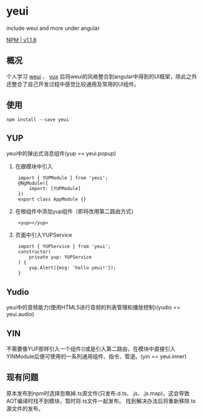 # yeui
include weui and more under angular

[NPM | v1.1.8](https://www.npmjs.com/package/yeui/)

## 概况
个人学习 [weui](https://github.com/Tencent/weui.js) 、 [vux](https://vux.li/#/) 后将weui的风格整合到angular中得到的UI框架，除此之外还整合了自己开发过程中感觉比较通用及常用的UI组件。
## 使用
    npm install --save yeui
## YUP
yeui中的弹出式消息组件(yup == yeui.popup)
1. 在跟模块中引入

        import { YUPModule } from 'yeui';
        @NgModule({
            import: [YUPModule]
        })
        export class AppModule {}
2. 在根组件中添加yup组件（即将改用第二路由方式）

        <yup></yup>

3. 页面中引入YUPService

        import { YUPService } from 'yeui';
        constructor(
            private yup: YUPService
        ) {
            yup.Alert({msg: 'hello yeui!'});
        }

## Yudio
yeui中的音频能力(使用HTML5进行音频的列表管理和播放控制)(yudio == yeui.audio)

## YIN
不需要像YUP那样引入一个组件(<yup></yup>)或是引入第二路由，在模块中直接引入YINModule后便可使用的一系列通用组件、指令、管道。(yin == yeui.inner)

## 现有问题
原本发布到npm时选择忽略掉.ts源文件(只发布.d.ts、.js、.js.map)，这会导致AOT编译时找不到模块，暂时将.ts文件一起发布。
找到解决办法后将重新移除.ts源文件的发布。